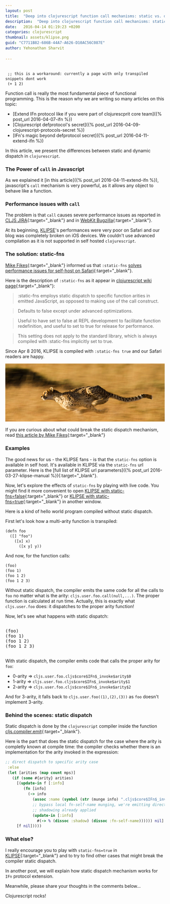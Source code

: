 ```yaml
---
layout: post
title:  "Deep into clojurescript function call mechanisms: static vs. dynamic dispatch"
description:  "Deep into clojurescript function call mechanisms: static vs. dynamic dispatch"
date:   2016-04-14 01:19:23 +0200
categories: clojurescript
thumbnail: assets/klipse.png
guid: "C7711B82-686B-44A7-A626-D10AC56C087E"
author: Yehonathan Sharvit

---
```


 <pre class="hidden"><code class="language-klipse">
 ;; this is a workaround: currently a page with only transpiled snippets dont work
 (+ 1 2)
</code></pre>

Function call is really the most fundamental piece of functional programming. This is the reason why we are writing so many articles on this topic: 

- [Extend IFn protocol like if you were part of clojurescprit core team]({% post_url 2016-04-07-ifn %})
- [Clojurescript defprotocol's secret]({% post_url 2016-04-09-clojurescript-protocols-secret  %})
- [IFn's magic beyond defprotocol secret]({% post_url 2016-04-11-extend-ifn %})

In this article, we present the differences between static and dynamic dispatch in `clojurescript`.

### The Power of `call` in Javascript

As we explained it [in this article]({% post_url 2016-04-11-extend-ifn %}), javascript's `call` mechanism is very powerful, as it allows any object to behave like a function.

### Performance issues with `call`

The problem is that `call` causes severe performance issues as reported in [CLJS JIRA](http://dev.clojure.org/jira/browse/CLJS-910){:target="_blank"}  and in [WebKit Bugzilla](https://bugs.webkit.org/show_bug.cgi?id=139847){:target="_blank"}.

At its beginning, [KLIPSE][app-url]'s  performances were very poor on Safari and our blog was completely broken on iOS devices. We couldn't use advanced compilation as it is not supported in self hosted `clojurescript`.


### The solution: static-fns 

[Mike Fikes](https://twitter.com/mfikes){:target="_blank"} informed us that `:static-fns` [solves performance issues for self-host on Safari](http://dev.clojure.org/jira/browse/CLJS-1381){:target="_blank"}.

Here is the description of `:static-fns` as it appear in [clojurescript wiki page](https://github.com/clojure/clojurescript/wiki/Compiler-Options#static-fns){:target="_blank"}:

>:static-fns employs static dispatch to specific function arities in emitted JavaScript, as opposed to making use of the call construct. 

> Defaults to false except under advanced optimizations. 

> Useful to have set to false at REPL development to facilitate function redefinition, and useful to set to true for release for performance.

> This setting does not apply to the standard library, which is always compiled with :static-fns implicitly set to true.

Since Apr 8 2016, KLIPSE is compiled with `:static-fns true` and our Safari readers are happy.

![Secret](/assets/cheetah-speed.jpg)

If you are curious about what could break the static dispatch mechanism, read [this article by Mike Fikes](http://blog.fikesfarm.com/posts/2016-04-14-static-free-clojurescript-repl.html){:target="_blank"} 

### Examples

The good news for us - the KLIPSE fans - is that the `static-fns` option is available in self host. It's available in KLIPSE via the `static-fns` url parameter. Here is the [full list of KLIPSE url parameters]({% post_url 2016-03-27-klipse-manual %}){:target="_blank"}.

Now, let's explore the effects of `static-fns` by playing with live code. 
You might find it more convenient to open [KLIPSE with static-fns=false](http://app.klipse.tech/?cljs_in=(defn%20foo%20%0A%20%20(%5B%5D%20%22foo%22)%0A%20%20(%5Bx%5D%20x)%0A%20%20(%5Bx%20y%5D%20y))%0A%0A(foo)%0A(foo%201)%0A(foo%201%202)%0A(foo%201%202%203)%0A%20%20&js_only=1&blog=klipse&static-fns=false){:target="_blank"} or [KLIPSE with static-fns=true](http://app.klipse.tech/?cljs_in=(defn%20foo%20%0A%20%20(%5B%5D%20%22foo%22)%0A%20%20(%5Bx%5D%20x)%0A%20%20(%5Bx%20y%5D%20y))%0A%0A(foo)%0A(foo%201)%0A(foo%201%202)%0A(foo%201%202%203)%0A%20%20&js_only=1&blog=klipse&static-fns=true){:target="_blank"} in another window.

Here is a kind of hello world program compiled without static dispatch.

First let's look how a multi-arity function is transpiled:

~~~klipse-js
(defn foo 
  ([] "foo")
    ([x] x)
      ([x y] y))
~~~

And now, for the function calls:

~~~klipse-js
(foo)
(foo 1)
(foo 1 2)
(foo 1 2 3)
~~~
  

Without static dispatch, the compiler emits the same code for all the calls to `foo` no matter what is the arity: `cljs.user.foo.call(null,...)`. The proper function is calculated at run time. Actually, this is exactly what `cljs.user.foo` does: it dispatches to the proper arity function!


Now, let's see what happens with static dispatch:


<pre>
<div class="language-klipse-js" data-static-fns="true">
(foo)
(foo 1)
(foo 1 2)
(foo 1 2 3)
</div>
</pre>

With static dispatch, the compiler emits code that calls the proper arity for `foo`: 

- 0-arity => `cljs.user.foo.cljs$core$IFn$_invoke$arity$0`
- 1-arity => `cljs.user.foo.cljs$core$IFn$_invoke$arity$1`
- 2-arity => `cljs.user.foo.cljs$core$IFn$_invoke$arity$2`

And for 3-arity, it falls back to `cljs.user.foo((1),(2),(3))` as `foo` doesn't implement 3-arity.

### Behind the scenes: static dispatch 

Static dispatch is done by the `clojurescript` compiler inside the function [cljs.compiler.emit](https://github.com/clojure/clojurescript/blob/master/src/main/clojure/cljs/compiler.cljc#L919-L1013){:target="_blank"}.

Here is the part that does the static dispatch for the case where the arity is completly known at compile time: the compiler checks whether there is an implementation for the arity invoked in the expression:

~~~clojure
;; direct dispatch to specific arity case
 :else
 (let [arities (map count mps)]
   (if (some #{arity} arities)
     [(update-in f [:info]
        (fn [info]
          (-> info
            (assoc :name (symbol (str (munge info) ".cljs$core$IFn$_invoke$arity$" arity)))
            ;; bypass local fn-self-name munging, we're emitting direct
            ;; shadowing already applied
            (update-in [:info]
              #(-> % (dissoc :shadow) (dissoc :fn-self-name)))))) nil]
     [f nil]))))
~~~

### What else?

I really encourage you to play with `static-fns=true` in [KLIPSE][app-url-static]{:target="_blank"} and to try to find other cases that might break the compiler static dispatch.

In another post, we will explain how static dispatch mechanism works for `IFn` protocol extension.

Meanwhile, please share your thoughts in the comments below...


Clojurescript rocks!

[app-url-static]: http://app.klipse.tech?blog=klipse&static-fns=true&js_only=1
[app-url]: http://app.klipse.tech?blog=klipse&static-fns=true&js_only=1

